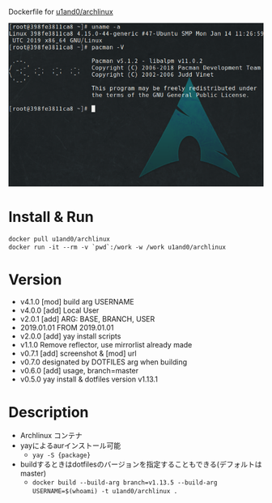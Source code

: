 Dockerfile for [u1and0/archlinux](http://hub.docker.com/r/u1and0/archlinux)

![screen](https://raw.githubusercontent.com/u1and0/docker_archlinux_env/screenshot/Screenshot%20from%202019-01-29%2022-51-31.png)

# Install & Run

```
docker pull u1and0/archlinux
docker run -it --rm -v `pwd`:/work -w /work u1and0/archlinux
```

# Version
* v4.1.0          [mod] build arg USERNAME
* v4.0.0          [add] Local User
* v2.0.1          [add] ARG: BASE, BRANCH, USER
* 2019.01.01      FROM 2019.01.01
* v2.0.0          [add] yay install scripts
* v1.1.0          Remove reflector, use mirrorlist already made
* v0.7.1          [add] screenshot & [mod] url
* v0.7.0          designated by DOTFILES arg when building
* v0.6.0          [add] usage, branch=master
* v0.5.0           yay install & dotfiles version v1.13.1


# Description
* Archlinux コンテナ
* yayによるaurインストール可能
  * `yay -S {package}`
* buildするときはdotfilesのバージョンを指定することもできる(デフォルトはmaster)
  * `docker build --build-arg branch=v1.13.5 --build-arg USERNAME=$(whoami) -t u1and0/archlinux .`
